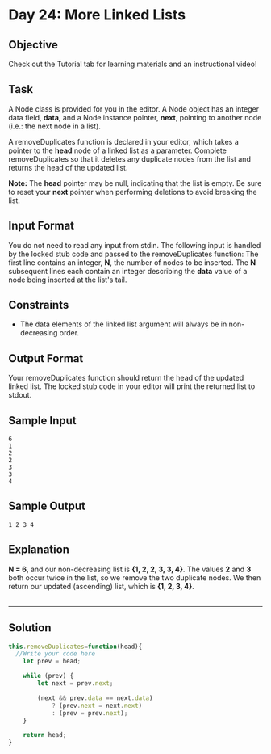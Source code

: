# Day 24: More Linked Lists
## Objective

Check out the Tutorial tab for learning materials and an instructional video!


## Task

A Node class is provided for you in the editor. A Node object has an integer data field, **data**, and a Node instance pointer, **next**, pointing to another node (i.e.: the next node in a list).

A removeDuplicates function is declared in your editor, which takes a pointer to the **head** node of a linked list as a parameter. Complete removeDuplicates so that it deletes any duplicate nodes from the list and returns the head of the updated list.

**Note:** The **head** pointer may be null, indicating that the list is empty. Be sure to reset your **next** pointer when performing deletions to avoid breaking the list.


## Input Format

You do not need to read any input from stdin. The following input is handled by the locked stub code and passed to the removeDuplicates function: 
The first line contains an integer, **N**, the number of nodes to be inserted. 
The **N** subsequent lines each contain an integer describing the **data** value of a node being inserted at the list's tail.


## Constraints

- The data elements of the linked list argument will always be in non-decreasing order.


## Output Format

Your removeDuplicates function should return the head of the updated linked list. The locked stub code in your editor will print the returned list to stdout.


## Sample Input

```
6
1
2
2
3
3
4
```

## Sample Output

```
1 2 3 4
```


## Explanation

**N = 6**, and our non-decreasing list is **{1, 2, 2, 3, 3, 4}**. The values **2** and **3** both occur twice in the list, so we remove the two duplicate nodes. We then return our updated (ascending) list, which is **{1, 2, 3, 4}**.
<br/>
<br/>

---

## Solution

```javascript
this.removeDuplicates=function(head){
  //Write your code here
    let prev = head;

    while (prev) {
        let next = prev.next;

        (next && prev.data == next.data)
            ? (prev.next = next.next)
            : (prev = prev.next);
    }

    return head;
}
```